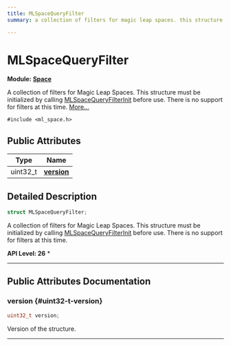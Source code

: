 ```yaml
---
title: MLSpaceQueryFilter
summary: a collection of filters for magic leap spaces. this structure must be initialized by calling mlspacequeryfilterinit before use. there is no support for filters at this time. 

---
```


# MLSpaceQueryFilter

**Module:** **[Space](/api-ref/api/Modules/group___space/group___space.md)**



A collection of filters for Magic Leap Spaces. This structure must be initialized by calling [MLSpaceQueryFilterInit](/api-ref/api/Modules/group___space/group___space.md#void-mlspacequeryfilterinit) before use. There is no support for filters at this time.  [More...](#detailed-description)


`#include <ml_space.h>`

## Public Attributes

| Type           | Name           |
| -------------- | -------------- |
| uint32_t | **[version](/api-ref/api/Modules/group___space/struct_m_l_space_query_filter.md#uint32-t-version)**  |

## Detailed Description

```cpp
struct MLSpaceQueryFilter;
```

A collection of filters for Magic Leap Spaces. This structure must be initialized by calling [MLSpaceQueryFilterInit](/api-ref/api/Modules/group___space/group___space.md#void-mlspacequeryfilterinit) before use. There is no support for filters at this time. 




**API Level:
 26**
  * 




-----------
## Public Attributes Documentation

### version {#uint32-t-version}

```cpp
uint32_t version;
```


Version of the structure. 





-----------

